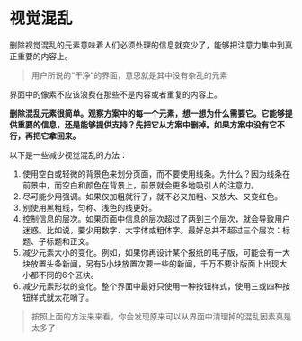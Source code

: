 # 视觉混乱

删除视觉混乱的元素意味着人们必须处理的信息就变少了，能够把注意力集中到真正重要的内容上。

> 用户所说的“干净”的界面，意思就是其中没有杂乱的元素

界面中的像素不应该浪费在那些不是内容或者重复的内容上。

**删除混乱元素很简单。观察方案中的每一个元素，想一想为什么需要它。它能够提供重要的信息，还是能够提供支持？先把它从方案中删掉。如果方案中没有它不行，再把它拿回来。**

以下是一些减少视觉混乱的方法：

1. 使用空白或轻微的背景色来划分页面，而不要使用线条。为什么？因为线条在前景中，而空白和颜色在背景上，前景就会更多地吸引人的注意力。
1. 尽可能少用强调。如果仅加粗就行了，就不必又加粗、又放大、又变红色。
1. 别使用黑粗线，匀称、浅色的线更好。
1. 控制信息的层次。如果页面中信息的层次超过了两到三个层次，就会导致用户迷惑。比如说，要少用数字、大字体或粗体字。最好总共不超过三个层次：标题、子标题和正文。
1. 减少元素大小的变化。例如，如果你再设计某个报纸的电子版，可能会有一大块放置头条新闻，另有5小块放置次要一些的新闻，千万不要让版面上出现大小都不同的6个区块。
1. 减少元素形状的变化。整个界面中最好只使用一种按钮样式，使用三或四种按钮样式就太花哨了。

> 按照上面的方法来来看，你会发现原来可以从界面中清理掉的混乱因素真是太多了
